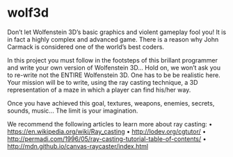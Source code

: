 # wolf3d

Don’t let Wolfenstein 3D’s basic graphics and violent gameplay fool you! It is in fact a
highly complex and advanced game. There is a reason why John Carmack is considered
one of the world’s best coders.

In this project you must follow in the footsteps of this brillant programmer and write
your own version of Wolfenstein 3D... Hold on, we won’t ask you to re-write not the
ENTIRE Wolfenstein 3D. One has to be be realistic here. Your mission will be to write,
using the ray casting technique, a 3D representation of a maze in which a player can find
his/her way.

Once you have achieved this goal, textures, weapons, enemies, secrets, sounds, music...
The limit is your imagination.

We recommend the following articles to learn more about ray casting:
• https://en.wikipedia.org/wiki/Ray_casting
• http://lodev.org/cgtutor/
• http://permadi.com/1996/05/ray-casting-tutorial-table-of-contents/
• http://mdn.github.io/canvas-raycaster/index.html
